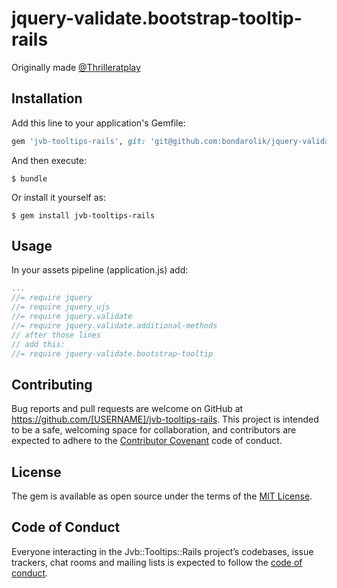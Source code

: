 # jquery-validate.bootstrap-tooltip-rails

Originally made [@Thrilleratplay](https://github.com/Thrilleratplay/jquery-validation-bootstrap-tooltip)

## Installation

Add this line to your application's Gemfile:

```ruby
gem 'jvb-tooltips-rails', git: 'git@github.com:bondarolik/jquery-validation-bootstrap-tooltip-rails.git'
```

And then execute:

    $ bundle

Or install it yourself as:

    $ gem install jvb-tooltips-rails

## Usage

In your assets pipeline (application.js) add:

```javascript
...
//= require jquery
//= require jquery_ujs
//= require jquery.validate
//= require jquery.validate.additional-methods
// after those lines
// add this:
//= require jquery-validate.bootstrap-tooltip
```

## Contributing

Bug reports and pull requests are welcome on GitHub at https://github.com/[USERNAME]/jvb-tooltips-rails. This project is intended to be a safe, welcoming space for collaboration, and contributors are expected to adhere to the [Contributor Covenant](http://contributor-covenant.org) code of conduct.

## License

The gem is available as open source under the terms of the [MIT License](http://opensource.org/licenses/MIT).

## Code of Conduct

Everyone interacting in the Jvb::Tooltips::Rails project’s codebases, issue trackers, chat rooms and mailing lists is expected to follow the [code of conduct](https://github.com/[USERNAME]/jvb-tooltips-rails/blob/master/CODE_OF_CONDUCT.md).
